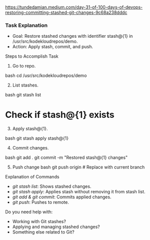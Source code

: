 https://tundedamian.medium.com/day-31-of-100-days-of-devops-restoring-committing-stashed-git-changes-9c68a238dddc


### Task Explanation
- Goal: Restore stashed changes with identifier stash@{1} in /usr/src/kodekloudrepos/demo.
- Action: Apply stash, commit, and push.

Steps to Accomplish Task
1. Go to repo.

bash
cd /usr/src/kodekloudrepos/demo


2. List stashes.

bash
git stash list
# Check if stash@{1} exists


3. Apply stash@{1}.

bash
git stash apply stash@{1}


4. Commit changes.

bash
git add .
git commit -m "Restored stash@{1} changes"


5. Push change
bash
git push origin <branch> # Replace <branch> with current branch


Explanation of Commands
- *git stash list*: Shows stashed changes.
- *git stash apply*: Applies stash without removing it from stash list.
- *git add & git commit*: Commits applied changes.
- *git push*: Pushes to remote.

Do you need help with:
- Working with Git stashes?
- Applying and managing stashed changes?
- Something else related to Git?


